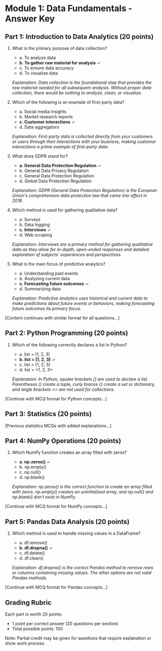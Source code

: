 # Module 1: Data Fundamentals - Answer Key

## Part 1: Introduction to Data Analytics (20 points)

1. What is the primary purpose of data collection?
   - a. To analyze data
   - **b. To gather raw material for analysis** ✓
   - c. To ensure data accuracy
   - d. To visualize data

   *Explanation: Data collection is the foundational step that provides the raw material needed for all subsequent analysis. Without proper data collection, there would be nothing to analyze, clean, or visualize.*

2. Which of the following is an example of first-party data?
   - a. Social media insights
   - b. Market research reports
   - **c. Customer interactions** ✓
   - d. Data aggregators

   *Explanation: First-party data is collected directly from your customers or users through their interactions with your business, making customer interactions a prime example of first-party data.*

3. What does GDPR stand for?
   - **a. General Data Protection Regulation** ✓
   - b. General Data Privacy Regulation
   - c. General Data Protection Regulation
   - d. Global Data Protection Regulation

   *Explanation: GDPR (General Data Protection Regulation) is the European Union's comprehensive data protection law that came into effect in 2018.*

4. Which method is used for gathering qualitative data?
   - a. Surveys
   - b. Data logging
   - **c. Interviews** ✓
   - d. Web scraping

   *Explanation: Interviews are a primary method for gathering qualitative data as they allow for in-depth, open-ended responses and detailed exploration of subjects' experiences and perspectives.*

5. What is the main focus of predictive analytics?
   - a. Understanding past events
   - b. Analyzing current data
   - **c. Forecasting future outcomes** ✓
   - d. Summarizing data

   *Explanation: Predictive analytics uses historical and current data to make predictions about future events or behaviors, making forecasting future outcomes its primary focus.*

[Content continues with similar format for all questions...]

## Part 2: Python Programming (20 points)

1. Which of the following correctly declares a list in Python?
   - a. list = (1, 2, 3)
   - **b. list = [1, 2, 3]** ✓
   - c. list = {1, 2, 3}
   - d. list = <1, 2, 3>

   *Explanation: In Python, square brackets [] are used to declare a list. Parentheses () create a tuple, curly braces {} create a set or dictionary, and angle brackets <> are not used for collections.*

[Continue with MCQ format for Python concepts...]

## Part 3: Statistics (20 points)

[Previous statistics MCQs with added explanations...]

## Part 4: NumPy Operations (20 points)

1. Which NumPy function creates an array filled with zeros?
   - **a. np.zeros()** ✓
   - b. np.empty()
   - c. np.null()
   - d. np.blank()

   *Explanation: np.zeros() is the correct function to create an array filled with zeros. np.empty() creates an uninitialized array, and np.null() and np.blank() don't exist in NumPy.*

[Continue with MCQ format for NumPy concepts...]

## Part 5: Pandas Data Analysis (20 points)

1. Which method is used to handle missing values in a DataFrame?
   - a. df.remove()
   - **b. df.dropna()** ✓
   - c. df.delete()
   - d. df.clean()

   *Explanation: df.dropna() is the correct Pandas method to remove rows or columns containing missing values. The other options are not valid Pandas methods.*

[Continue with MCQ format for Pandas concepts...]

## Grading Rubric

Each part is worth 20 points:
- 1 point per correct answer (20 questions per section)
- Total possible points: 100

Note: Partial credit may be given for questions that require explanation or show work process.
